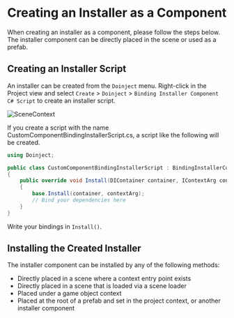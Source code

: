 # Creating an Installer as a Component

When creating an installer as a component, please follow the steps below. The installer component can be directly placed in the scene or used as a prefab.

## Creating an Installer Script

An installer can be created from the `Doinject` menu. Right-click in the Project view and select `Create` > `Doinject` > `Binding Installer Component C# Script` to create an installer script.

![SceneContext](CreateComponentBindingInstaller.png)

If you create a script with the name CustomComponentBindingInstallerScript.cs, a script like the following will be created.

```C#
using Doinject;

public class CustomComponentBindingInstallerScript : BindingInstallerComponent
{
    public override void Install(DIContainer container, IContextArg contextArg)
    {
        base.Install(container, contextArg);
        // Bind your dependencies here
    }
}
```

Write your bindings in ```Install()```.

## Installing the Created Installer

The installer component can be installed by any of the following methods:

* Directly placed in a scene where a context entry point exists
* Directly placed in a scene that is loaded via a scene loader
* Placed under a game object context
* Placed at the root of a prefab and set in the project context, or another installer component